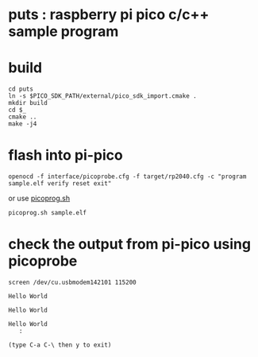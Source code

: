 # puts : raspberry pi pico c/c++ sample program

# build
```
cd puts
ln -s $PICO_SDK_PATH/external/pico_sdk_import.cmake .
mkdir build
cd $_
cmake ..
make -j4
```

# flash into pi-pico 
```
openocd -f interface/picoprobe.cfg -f target/rp2040.cfg -c "program sample.elf verify reset exit"
```

or use [picoprog.sh](https://gist.github.com/hidsh/4dc19284ddea311825950b2a1be621bc)
```
picoprog.sh sample.elf
```

# check the output from pi-pico using picoprobe

```
screen /dev/cu.usbmodem142101 115200

Hello World

Hello World

Hello World
   :

(type C-a C-\ then y to exit)
```

